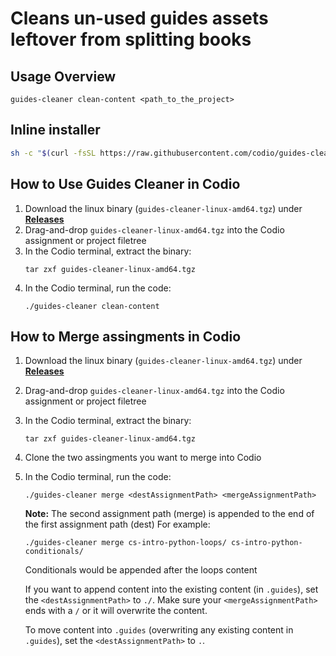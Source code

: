 # Cleans un-used guides assets leftover from splitting books

## Usage Overview
`guides-cleaner clean-content <path_to_the_project>`

## Inline installer

```bash
sh -c "$(curl -fsSL https://raw.githubusercontent.com/codio/guides-cleaner/master/installer.sh)"
```

## How to Use Guides Cleaner in Codio
1. Download the linux binary (`guides-cleaner-linux-amd64.tgz`) under [**Releases**](https://github.com/codio/guides-cleaner/releases)
2. Drag-and-drop `guides-cleaner-linux-amd64.tgz` into the Codio assignment or project filetree
3. In the Codio terminal, extract the binary:
    ```
    tar zxf guides-cleaner-linux-amd64.tgz
    ```
4. In the Codio terminal, run the code:
    ```
    ./guides-cleaner clean-content
    ```
## How to Merge assingments in Codio
1. Download the linux binary (`guides-cleaner-linux-amd64.tgz`) under [**Releases**](https://github.com/codio/guides-cleaner/releases)
2. Drag-and-drop `guides-cleaner-linux-amd64.tgz` into the Codio assignment or project filetree
3. In the Codio terminal, extract the binary:
    ```
    tar zxf guides-cleaner-linux-amd64.tgz
    ```
4. Clone the two assingments you want to merge into Codio
5. In the Codio terminal, run the code:
    ```
    ./guides-cleaner merge <destAssignmentPath> <mergeAssignmentPath>
    ```

    **Note:** The second assignment path (merge) is appended to the end of the first assignment path (dest)
    For example:
    ```
    ./guides-cleaner merge cs-intro-python-loops/ cs-intro-python-conditionals/
    ```
    Conditionals would be appended after the loops content

    If you want to append content into the existing content (in `.guides`), set the `<destAssignmentPath>` to `./`. Make sure your `<mergeAssignmentPath>` ends with a `/` or it will overwrite the content.
    
    To move content into `.guides` (overwriting any existing content in `.guides`), set the `<destAssignmentPath>` to `.`.

